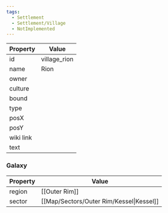 ```yaml
---
tags:
  - Settlement
  - Settlement/Village
  - NotImplemented
---
```


| Property  | Value        |
| --------- | ------------ |
| id        | village_rion |
| name      | Rion         |
| owner     |              |
| culture   |              |
| bound     |              |
| type      |              |
| posX      |              |
| posY      |              |
| wiki link |              |
| text      |              |

### Galaxy
| Property | Value                                    |
| -------- | ---------------------------------------- |
| region   | [[Outer Rim]]                            |
| sector   | [[Map/Sectors/Outer Rim/Kessel\|Kessel]] |
